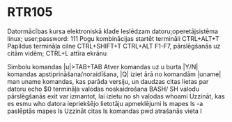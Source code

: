 # RTR105
Datormācības kursa elektroniskā klade
Ieslēdzam datoru;operetājsistēma linux; user;password: 111
Pogu kombinācijas
startēt termināli CTRL+ALT+T
Papildus termināļa cilne CTRL+SHIFT+T
CTRL+ALT F1-F7, pārslēgšanās uz citām vidēm;
CTRL+L attīra ekrānu

Simbolu komandas
|u|>TAB+TAB Atver komandas uz u burta |Y/N| komandas apstiprināšana/noraidīšana, |Q| iziet ārā no komandām 
|uname| man uname komandas, kas parāda versiju, un daudzas citas lietas par datoru
echo $0 termināļa valodas noskaidrošana
BASH/ SH valodu pārslēgšanās
exit var izmantot, lai izietu no sh valodas
whoami Uzzināt, kas es esmu
who datora iepriekšējo lietotāju apmeklējumi
ls mapes
ls -a paslēptās mapes
ls Uzzināt citas ls komandas
pwd atrašanās vieta
I
